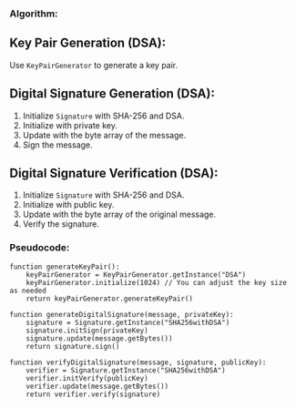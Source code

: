 ### Algorithm:


## Key Pair Generation (DSA):
Use `KeyPairGenerator` to generate a key pair.

## Digital Signature Generation (DSA):
1. Initialize `Signature` with SHA-256 and DSA.
2. Initialize with private key.
3. Update with the byte array of the message.
4. Sign the message.

## Digital Signature Verification (DSA):
1. Initialize `Signature` with SHA-256 and DSA.
2. Initialize with public key.
3. Update with the byte array of the original message.
4. Verify the signature.


### Pseudocode:

```
function generateKeyPair():
    keyPairGenerator = KeyPairGenerator.getInstance("DSA")
    keyPairGenerator.initialize(1024) // You can adjust the key size as needed
    return keyPairGenerator.generateKeyPair()

function generateDigitalSignature(message, privateKey):
    signature = Signature.getInstance("SHA256withDSA")
    signature.initSign(privateKey)
    signature.update(message.getBytes())
    return signature.sign()

function verifyDigitalSignature(message, signature, publicKey):
    verifier = Signature.getInstance("SHA256withDSA")
    verifier.initVerify(publicKey)
    verifier.update(message.getBytes())
    return verifier.verify(signature)


```